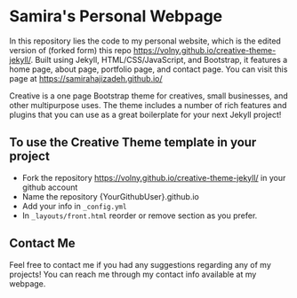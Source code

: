 # Samira's Personal Webpage

In this repository lies the code to my personal website, which is the edited version of (forked form) this repo <https://volny.github.io/creative-theme-jekyll/>. Built using Jekyll, HTML/CSS/JavaScript, and Bootstrap, it features a home page, about page, portfolio page, and contact page. You can visit this page at https://samirahajizadeh.github.io/ 

Creative is a one page Bootstrap theme for creatives, small businesses, and other multipurpose uses.
The theme includes a number of rich features and plugins that you can use as a great boilerplate for your next Jekyll project! 


## To use the Creative Theme template in your project

- Fork the repository <https://volny.github.io/creative-theme-jekyll/> in your github account
- Name the repository {YourGithubUser}.github.io
- Add your info in `_config.yml`
- In `_layouts/front.html` reorder or remove section as you prefer.


## Contact Me

Feel free to contact me if you had any suggestions regarding any of my projects!
You can reach me through my contact info available at my webpage.
